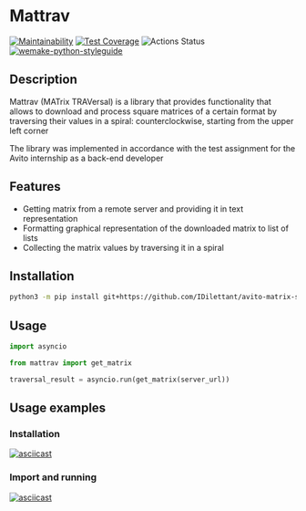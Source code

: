 # Mattrav

[![Maintainability](https://api.codeclimate.com/v1/badges/3535a537d8ebbc6ce79c/maintainability)](https://codeclimate.com/github/IDilettant/AVITO-matrix-spiral-traversal/maintainability)
[![Test Coverage](https://api.codeclimate.com/v1/badges/3535a537d8ebbc6ce79c/test_coverage)](https://codeclimate.com/github/IDilettant/AVITO-matrix-spiral-traversal/test_coverage)
![Actions Status](https://github.com/IDilettant/AVITO-matrix-spiral-traversal/workflows/tests%20and%20lints/badge.svg)
[![wemake-python-styleguide](https://img.shields.io/badge/style-wemake-000000.svg)](https://github.com/wemake-services/wemake-python-styleguide)


## Description
Mattrav (MATrix TRAVersal) is a library that provides functionality that allows to download
and process square matrices of a certain format by traversing their values in a spiral:
counterclockwise, starting from the upper left corner

The library was implemented in accordance with the test assignment for the Avito internship as a back-end developer

## Features
- Getting matrix from a remote server and providing it in text representation
- Formatting graphical representation of the downloaded matrix to list of lists
- Collecting the matrix values by traversing it in a spiral

## Installation
```bash
python3 -m pip install git+https://github.com/IDilettant/avito-matrix-spiral-traversal.git
```

## Usage
```python
import asyncio

from mattrav import get_matrix

traversal_result = asyncio.run(get_matrix(server_url))
```

## Usage examples

### Installation
[![asciicast](https://asciinema.org/a/azGIm60fP78u9tVAQ4ukl5j0i.svg)](https://asciinema.org/a/azGIm60fP78u9tVAQ4ukl5j0i)

### Import and running
[![asciicast](https://asciinema.org/a/qCWX7w3shiA9Mv5BtcLwbMbtp.svg)](https://asciinema.org/a/qCWX7w3shiA9Mv5BtcLwbMbtp)
